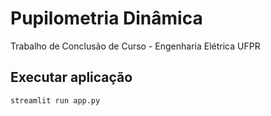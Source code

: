 # Pupilometria Dinâmica
Trabalho de Conclusão de Curso - Engenharia Elétrica UFPR


## Executar aplicação

```
streamlit run app.py
```
